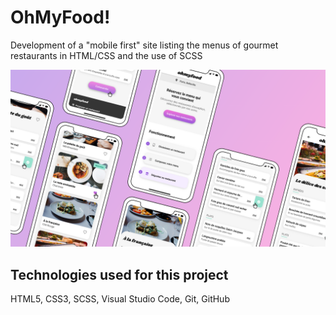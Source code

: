 # OhMyFood!

Development of a "mobile first" site listing the menus of gourmet restaurants in HTML/CSS and the use of SCSS

![OhMyFood!](OhMyFood!.png)

## Technologies used for this project

HTML5, CSS3, SCSS, Visual Studio Code, Git, GitHub